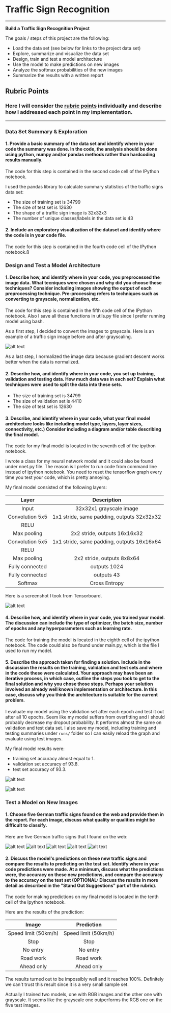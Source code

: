 # **Traffic Sign Recognition**
---

**Build a Traffic Sign Recognition Project**

The goals / steps of this project are the following:
* Load the data set (see below for links to the project data set)
* Explore, summarize and visualize the data set
* Design, train and test a model architecture
* Use the model to make predictions on new images
* Analyze the softmax probabilities of the new images
* Summarize the results with a written report


[//]: # (Image References)

[image1]: ./examples/visualization.jpg "Visualization"
[image2]: ./examples/grayscale.jpg "Grayscaling"
[graph]: ./examples/graph.png
[loss]: ./examples/loss.png
[accuracy]: ./examples/accuracy2.png
[image4]: ./examples/2.jpg
[image5]: ./examples/14.jpg
[image6]: ./examples/17.jpg
[image7]: ./examples/25.jpg
[image8]: ./examples/35.jpg

## Rubric Points
### Here I will consider the [rubric points](https://review.udacity.com/#!/rubrics/481/view) individually and describe how I addressed each point in my implementation.  

---

### Data Set Summary & Exploration

#### 1. Provide a basic summary of the data set and identify where in your code the summary was done. In the code, the analysis should be done using python, numpy and/or pandas methods rather than hardcoding results manually.

The code for this step is contained in the second code cell of the IPython notebook.  

I used the pandas library to calculate summary statistics of the traffic
signs data set:

* The size of training set is 34799
* The size of test set is 12630
* The shape of a traffic sign image is 32x32x3
* The number of unique classes/labels in the data set is 43

#### 2. Include an exploratory visualization of the dataset and identify where the code is in your code file.

The code for this step is contained in the fourth code cell of the IPython notebook.ß

### Design and Test a Model Architecture

#### 1. Describe how, and identify where in your code, you preprocessed the image data. What tecniques were chosen and why did you choose these techniques? Consider including images showing the output of each preprocessing technique. Pre-processing refers to techniques such as converting to grayscale, normalization, etc.

The code for this step is contained in the fifth code cell of the IPython notebook. Also I save all those functions in utils.py file since I prefer running model using bash.

As a first step, I decided to convert the images to grayscale. Here is an example of a traffic sign image before and after grayscaling.

![alt text][image2]

As a last step, I normalized the image data because gradient descent works better when the data is normalized.

#### 2. Describe how, and identify where in your code, you set up training, validation and testing data. How much data was in each set? Explain what techniques were used to split the data into these sets.

* The size of training set is 34799
* The size of validation set is 4410
* The size of test set is 12630


#### 3. Describe, and identify where in your code, what your final model architecture looks like including model type, layers, layer sizes, connectivity, etc.) Consider including a diagram and/or table describing the final model.

The code for my final model is located in the seventh cell of the ipython notebook.

I wrote a class for my neural network model and it could also be found under nnet.py file. The reason is I prefer to run code from command line instead of ipython notebook. You need to reset the tensorflow graph every time you test your code, which is pretty annoying.

My final model consisted of the following layers:


| Layer         		|     Description	        					|
|:---------------------:|:---------------------------------------------:|
| Input         		| 32x32x1 grayscale image   							|
| Convolution 5x5     	| 1x1 stride, same padding, outputs 32x32x32	|
| RELU					|												|
| Max pooling	      	| 2x2 stride,  outputs 16x16x32 				|
| Convolution 5x5     	| 1x1 stride, same padding, outputs 16x16x64	|
| RELU					|												|
| Max pooling	      	| 2x2 stride,  outputs 8x8x64 				|
| Fully connected		| outputs 1024        									|
| Fully connected		| outputs 43        									|
| Softmax				| Cross Entropy        									|


Here is a screenshot I took from Tensorboard.

![alt text][graph]

#### 4. Describe how, and identify where in your code, you trained your model. The discussion can include the type of optimizer, the batch size, number of epochs and any hyperparameters such as learning rate.

The code for training the model is located in the eighth cell of the ipython notebook. The code could also be found under main.py, which is the file I used to run my model.


#### 5. Describe the approach taken for finding a solution. Include in the discussion the results on the training, validation and test sets and where in the code these were calculated. Your approach may have been an iterative process, in which case, outline the steps you took to get to the final solution and why you chose those steps. Perhaps your solution involved an already well known implementation or architecture. In this case, discuss why you think the architecture is suitable for the current problem.

I evaluate my model using the validation set after each epoch and test it out after all 10 epochs. Seem like my model suffers from overfitting and I should probably decrease my dropout probability. It performs almost the same on validation and test data set. I also save my model, including training and testing summaries under `runs/` folder so I can easily reload the graph and evaluate using test images.

My final model results were:
* training set accuracy almost equal to 1.
* validation set accuracy of 93.8.
* test set accuracy of 93.3.

![alt text][loss]

![alt text][accuracy]


### Test a Model on New Images

#### 1. Choose five German traffic signs found on the web and provide them in the report. For each image, discuss what quality or qualities might be difficult to classify.

Here are five German traffic signs that I found on the web:

![alt text][image4] ![alt text][image5] ![alt text][image6]
![alt text][image7] ![alt text][image8]


#### 2. Discuss the model's predictions on these new traffic signs and compare the results to predicting on the test set. Identify where in your code predictions were made. At a minimum, discuss what the predictions were, the accuracy on these new predictions, and compare the accuracy to the accuracy on the test set (OPTIONAL: Discuss the results in more detail as described in the "Stand Out Suggestions" part of the rubric).

The code for making predictions on my final model is located in the tenth cell of the Ipython notebook.

Here are the results of the prediction:

| Image			        |     Prediction	        					|
|:---------------------:|:---------------------------------------------:|
| Speed limit (50km/h)      		| Speed limit (50km/h)   									|
| Stop     			| Stop 										|
| No entry					| No entry											|
| Road work	      		| Road work					 				|
| Ahead only			| Ahead only      							|


The results turned out to be impossibly well and it reaches 100%. Definitely we can't trust this result since it is a very small sample set.  

Actually I trained two models, one with RGB images and the other one with grayscale. It seems like the grayscale one outperforms the RGB one on the five test images.
